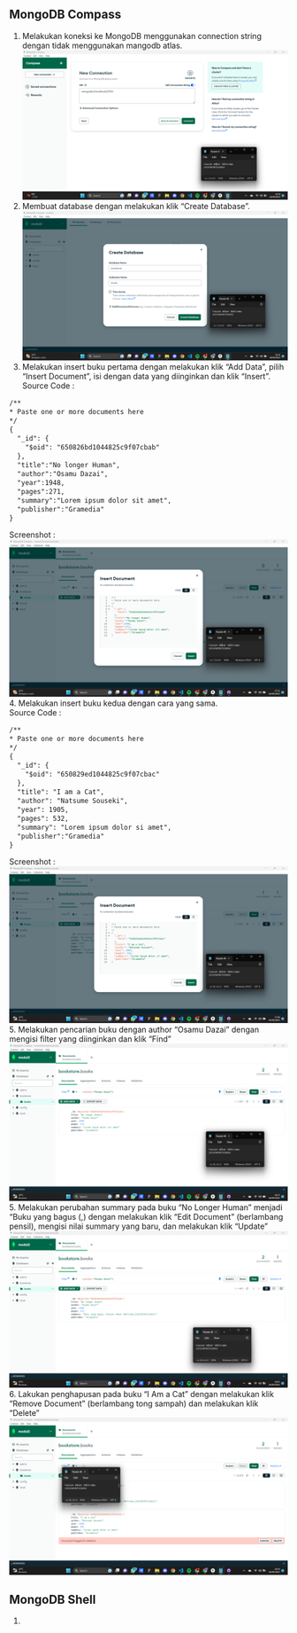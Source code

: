 ## MongoDB Compass
1. Melakukan koneksi ke MongoDB menggunakan connection string dengan tidak menggunakan mangodb atlas. <br />
![Screen shoot mangodb connection without atlas](../Modul2/Screenshots/ConnectWithoutAtlas.png)
2. Membuat database dengan melakukan klik “Create Database”. <br />
![Screen shoot create new database](../Modul2/Screenshots/createNewDatabase.png)
3. Melakukan insert buku pertama dengan melakukan klik “Add Data”, pilih “Insert
Document”, isi dengan data yang diinginkan dan klik “Insert”. <br />
Source Code :<br />
```
/** 
* Paste one or more documents here
*/
{
  "_id": {
    "$oid": "650826bd1044825c9f07cbab"
  },
  "title":"No longer Human",
  "author":"Osamu Dazai",
  "year":1948,
  "pages":271,
  "summary":"Lorem ipsum dolor sit amet",
  "publisher":"Gramedia"
}
``` 
Screenshot : <br />
![Screen shoot insert data](../Modul2/Screenshots/insertDataMangoDB.png)
4. Melakukan insert buku kedua dengan cara yang sama. <br />
Source Code :<br />
```
/** 
* Paste one or more documents here
*/
{
  "_id": {
    "$oid": "650829ed1044825c9f07cbac"
  },
  "title": "I am a Cat",
  "author": "Natsume Souseki",
  "year": 1905,
  "pages": 532,
  "summary": "Lorem ipsum dolor si amet",
  "publisher":"Gramedia"
}
``` 
Screenshot : <br />
![Screen shoot insert data](../Modul2/Screenshots/insertDataMangoDB2.png)
5. Melakukan pencarian buku dengan author “Osamu Dazai” dengan mengisi filter yang
diinginkan dan klik “Find” <br />
![Screen shoot find author](../Modul2/Screenshots/findOsamu.png)
5. Melakukan perubahan summary pada buku “No Longer Human” menjadi “Buku yang
bagus (<NAMA>,<NIM>) dengan melakukan klik “Edit Document” (berlambang
pensil), mengisi nilai summary yang baru, dan melakukan klik “Update” <br />
![Screen shoot find author](../Modul2/Screenshots/updateSummary.png)
6. Lakukan penghapusan pada buku “I Am a Cat” dengan melakukan klik “Remove
Document” (berlambang tong sampah) dan melakukan klik “Delete” <br />
![Screen shoot find author](../Modul2/Screenshots/deleteBook.png)
## MongoDB Shell
1. 



